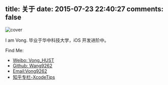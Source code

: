 title: 关于
date: 2015-07-23 22:40:27
comments: false
---


![cover](http://img.cdn.punmy.cn/cover-1.png)


I am Vong.
毕业于华中科技大学，iOS 开发进阶中。

Find Me:

- [Weibo: Vong_HUST](http://weibo.com/VongLo)
- [Github: Wang9262](https://www.github.com/wang9262)
- [Email:Vong9262](mailto:/vong9262@gmail.com)
- [知乎专栏-XcodeTips](https://zhuanlan.zhihu.com/xcodetips)

